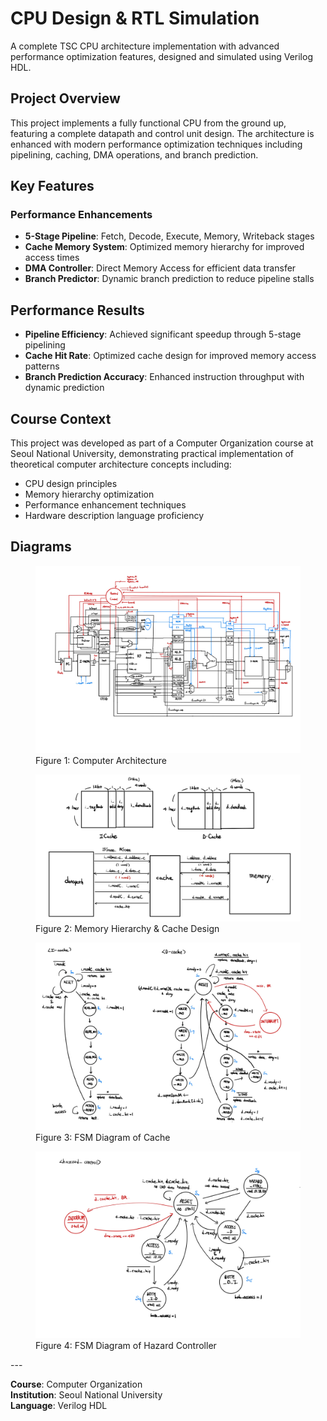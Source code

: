 # CPU Design & RTL Simulation

A complete TSC CPU architecture implementation with advanced performance optimization features, designed and simulated using Verilog HDL.

## Project Overview

This project implements a fully functional CPU from the ground up, featuring a complete datapath and control unit design.
The architecture is enhanced with modern performance optimization techniques including pipelining, caching, DMA operations, and branch prediction.

## Key Features

### Performance Enhancements

- **5-Stage Pipeline**: Fetch, Decode, Execute, Memory, Writeback stages
- **Cache Memory System**: Optimized memory hierarchy for improved access times
- **DMA Controller**: Direct Memory Access for efficient data transfer
- **Branch Predictor**: Dynamic branch prediction to reduce pipeline stalls

## Performance Results

- **Pipeline Efficiency**: Achieved significant speedup through 5-stage pipelining
- **Cache Hit Rate**: Optimized cache design for improved memory access patterns
- **Branch Prediction Accuracy**: Enhanced instruction throughput with dynamic prediction

## Course Context

This project was developed as part of a Computer Organization course at Seoul National University,
demonstrating practical implementation of theoretical computer architecture concepts including:

- CPU design principles
- Memory hierarchy optimization
- Performance enhancement techniques
- Hardware description language proficiency

## Diagrams


<figure>
    <img src="img/structure.jpg">
    <figcaption>Figure 1: Computer Architecture</figcaption>    
</figure>
<figure>
    <img src="img/memory-hierarchy.png">
    <figcaption>Figure 2: Memory Hierarchy & Cache Design</figcaption>
</figure>
<figure>
    <img src="img/cache-fsm.jpg">
    <figcaption>Figure 3: FSM Diagram of Cache</figcaption>
</figure>
<figure>
    <img src="img/hazard-controller-fsm.jpg">
    <figcaption>Figure 4: FSM Diagram of Hazard Controller</figcaption>
</figure>
---

**Course**: Computer Organization  
**Institution**: Seoul National University  
**Language**: Verilog HDL
